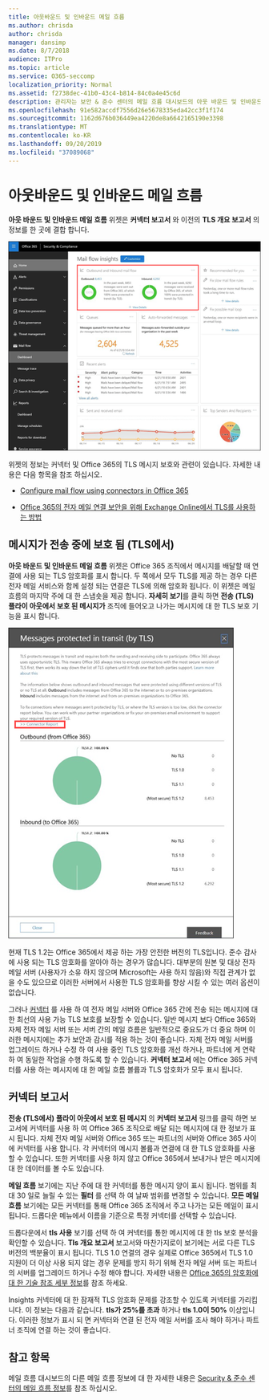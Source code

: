 ```yaml
---
title: 아웃바운드 및 인바운드 메일 흐름
ms.author: chrisda
author: chrisda
manager: dansimp
ms.date: 8/7/2018
audience: ITPro
ms.topic: article
ms.service: O365-seccomp
localization_priority: Normal
ms.assetid: f2738dec-41b0-43c4-b814-84c0a4e45c6d
description: 관리자는 보안 & 준수 센터의 메일 흐름 대시보드의 아웃 바운드 및 인바운드 메일 흐름 위젯에 대 한 정보를 확인할 수 있습니다.
ms.openlocfilehash: 91e582accdf7556d26e5678335eda42cc3f1f174
ms.sourcegitcommit: 1162d676b036449ea4220de8a6642165190e3398
ms.translationtype: MT
ms.contentlocale: ko-KR
ms.lasthandoff: 09/20/2019
ms.locfileid: "37089068"
---
```

# <a name="outbound-and-inbound-mail-flow"></a>아웃바운드 및 인바운드 메일 흐름

**아웃 바운드 및 인바운드 메일 흐름** 위젯은 **커넥터 보고서** 와 이전의 **TLS 개요 보고서** 의 정보를 한 곳에 결합 합니다.

![보안 & 준수 센터의 메일 흐름 대시보드의 아웃 바운드 및 인바운드 메일 흐름 보고서](../media/2c591d1c-bad6-4b72-890e-f8fdfd4f447a.png)

위젯의 정보는 커넥터 및 Office 365의 TLS 메시지 보호와 관련이 있습니다. 자세한 내용은 다음 항목을 참조 하십시오.

- [Configure mail flow using connectors in Office 365](https://technet.microsoft.com/library/ms.exch.eac.connectorselection.aspx)

- [Office 365의 전자 메일 연결 보안을 위해 Exchange Online에서 TLS를 사용하는 방법](https://support.office.com/article/4CDE0CDA-3430-4DC0-B489-F2C0736C929F)

## <a name="message-protected-in-transit-by-tls"></a>메시지가 전송 중에 보호 됨 (TLS에서)

**아웃 바운드 및 인바운드 메일 흐름** 위젯은 Office 365 조직에서 메시지를 배달할 때 연결에 사용 되는 TLS 암호화를 표시 합니다. 두 쪽에서 모두 TLS를 제공 하는 경우 다른 전자 메일 서비스와 함께 설정 되는 연결은 TLS에 의해 암호화 됩니다. 이 위젯은 메일 흐름의 마지막 주에 대 한 스냅숏을 제공 합니다. **자세히 보기**를 클릭 하면 **전송 (TLS) 플라이 아웃에서 보호 된 메시지가** 조직에 들어오고 나가는 메시지에 대 한 TLS 보호 기능을 표시 합니다.

![보안 & 준수 센터의 전송 (TLS) 플라이 아웃에서 보호 되는 메시지](../media/825aa74c-413d-4141-8e3c-dfe68ae78eed.png)

현재 TLS 1.2는 Office 365에서 제공 하는 가장 안전한 버전의 TLS입니다. 준수 감사에 사용 되는 TLS 암호화를 알아야 하는 경우가 많습니다. 대부분의 원본 및 대상 전자 메일 서버 (사용자가 소유 하지 않으며 Microsoft는 사용 하지 않음)와 직접 관계가 없을 수도 있으므로 이러한 서버에서 사용한 TLS 암호화를 향상 시킬 수 있는 여러 옵션이 없습니다.

그러나 [커넥터](https://technet.microsoft.com/library/ms.exch.eac.connectorselection.aspx) 를 사용 하 여 전자 메일 서버와 Office 365 간에 전송 되는 메시지에 대 한 최선의 사용 가능 TLS 보호를 보장할 수 있습니다. 일반 메시지 보다 Office 365와 자체 전자 메일 서버 또는 서버 간의 메일 흐름은 일반적으로 중요도가 더 중요 하며 이러한 메시지에는 추가 보안과 감시를 적용 하는 것이 좋습니다. 자체 전자 메일 서버를 업그레이드 하거나 수정 하 여 사용 중인 TLS 암호화를 개선 하거나, 파트너에 게 연락 하 여 동일한 작업을 수행 하도록 할 수 있습니다. **커넥터 보고서** 에는 Office 365 커넥터를 사용 하는 메시지에 대 한 메일 흐름 볼륨과 TLS 암호화가 모두 표시 됩니다.

## <a name="connector-report"></a>커넥터 보고서

**전송 (TLS에서) 플라이 아웃에서 보호 된 메시지** 의 **커넥터 보고서** 링크를 클릭 하면 보고서에 커넥터를 사용 하 여 Office 365 조직으로 배달 되는 메시지에 대 한 정보가 표시 됩니다. 자체 전자 메일 서버와 Office 365 또는 파트너의 서버와 Office 365 사이에 커넥터를 사용 합니다. 각 커넥터의 메시지 볼륨과 연결에 대 한 TLS 암호화를 사용할 수 있습니다. 또한 커넥터를 사용 하지 않고 Office 365에서 보내거나 받은 메시지에 대 한 데이터를 볼 수도 있습니다.

**메일 흐름** 보기에는 지난 주에 대 한 커넥터를 통한 메시지 양이 표시 됩니다. 범위를 최대 30 일로 늘릴 수 있는 **필터** 를 선택 하 여 날짜 범위를 변경할 수 있습니다. **모든 메일 흐름** 보기에는 모든 커넥터를 통해 Office 365 조직에서 주고 나가는 모든 메일이 표시 됩니다. 드롭다운 메뉴에서 이름을 기준으로 특정 커넥터를 선택할 수 있습니다.

드롭다운에서 **tls 사용** 보기를 선택 하 여 커넥터를 통한 메시지에 대 한 tls 보호 분석을 확인할 수 있습니다. **Tls 개요 보고서** 보고서와 마찬가지로이 보기에는 서로 다른 TLS 버전의 백분율이 표시 됩니다. TLS 1.0 연결의 경우 실제로 Office 365에서 TLS 1.0 지원이 더 이상 사용 되지 않는 경우 문제를 방지 하기 위해 전자 메일 서버 또는 파트너의 서버를 업그레이드 하거나 수정 해야 합니다. 자세한 내용은 [Office 365의 암호화에 대 한 기술 참조 세부 정보](https://support.office.com/article/862cbe93-4268-4ef9-ba79-277545ecf221)를 참조 하세요.

Insights 커넥터에 대 한 잠재적 TLS 암호화 문제를 강조할 수 있도록 커넥터를 가리킵니다. 이 정보는 다음과 같습니다. **tls가 25%를 초과** 하거나 **tls 1.0이 50%** 이상입니다. 이러한 정보가 표시 되 면 커넥터와 연결 된 전자 메일 서버를 조사 해야 하거나 파트너 조직에 연결 하는 것이 좋습니다.

## <a name="see-also"></a>참고 항목

메일 흐름 대시보드의 다른 메일 흐름 정보에 대 한 자세한 내용은 [Security & 준수 센터의 메일 흐름 정보](mail-flow-insights-v2.md)를 참조 하십시오.
